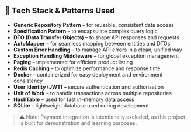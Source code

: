 ## 🔧 Tech Stack & Patterns Used

- **Generic Repository Pattern** – for reusable, consistent data access
- **Specification Pattern** – to encapsulate complex query logic
- **DTO (Data Transfer Objects)** – to shape API responses and requests
- **AutoMapper** – for seamless mapping between entities and DTOs
- **Custom Error Handling** – to manage API errors in a clean, unified way
- **Exception Handling Middleware** – for global exception management
- **Paging** – implemented for efficient product listing
- **Redis Caching** – to optimize performance and response time
- **Docker** – containerized for easy deployment and environment consistency
- **User Identity (JWT)** – secure authentication and authorization
- **Unit of Work** – to handle transactions across multiple repositories
- **HashTable** – used for fast in-memory data access
- **SQLite** – lightweight database used during development

> ⚠️ Note: Payment integration is intentionally excluded, as this project is built for demonstration and learning purposes.
